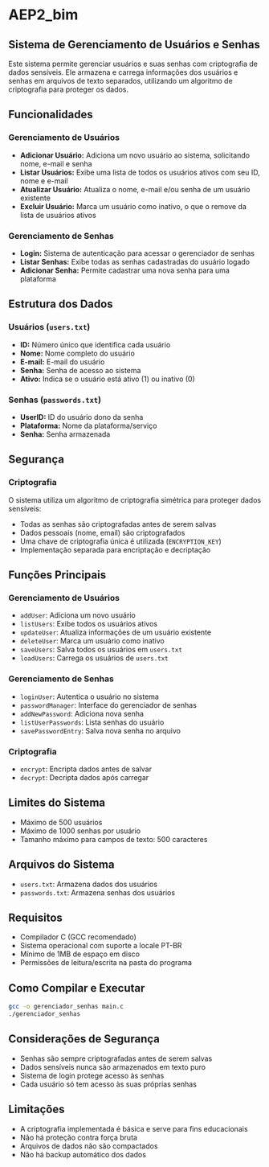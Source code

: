 # AEP2_bim

## Sistema de Gerenciamento de Usuários e Senhas

Este sistema permite gerenciar usuários e suas senhas com criptografia de dados sensíveis. Ele armazena e carrega informações dos usuários e senhas em arquivos de texto separados, utilizando um algoritmo de criptografia para proteger os dados.

## Funcionalidades

### Gerenciamento de Usuários
* **Adicionar Usuário:** Adiciona um novo usuário ao sistema, solicitando nome, e-mail e senha
* **Listar Usuários:** Exibe uma lista de todos os usuários ativos com seu ID, nome e e-mail
* **Atualizar Usuário:** Atualiza o nome, e-mail e/ou senha de um usuário existente
* **Excluir Usuário:** Marca um usuário como inativo, o que o remove da lista de usuários ativos

### Gerenciamento de Senhas
* **Login:** Sistema de autenticação para acessar o gerenciador de senhas
* **Listar Senhas:** Exibe todas as senhas cadastradas do usuário logado
* **Adicionar Senha:** Permite cadastrar uma nova senha para uma plataforma

## Estrutura dos Dados

### Usuários (`users.txt`)
* **ID:** Número único que identifica cada usuário
* **Nome:** Nome completo do usuário
* **E-mail:** E-mail do usuário
* **Senha:** Senha de acesso ao sistema
* **Ativo:** Indica se o usuário está ativo (1) ou inativo (0)

### Senhas (`passwords.txt`)
* **UserID:** ID do usuário dono da senha
* **Plataforma:** Nome da plataforma/serviço
* **Senha:** Senha armazenada

## Segurança

### Criptografia
O sistema utiliza um algoritmo de criptografia simétrica para proteger dados sensíveis:
* Todas as senhas são criptografadas antes de serem salvas
* Dados pessoais (nome, email) são criptografados
* Uma chave de criptografia única é utilizada (`ENCRYPTION_KEY`)
* Implementação separada para encriptação e decriptação

## Funções Principais

### Gerenciamento de Usuários
* `addUser`: Adiciona um novo usuário
* `listUsers`: Exibe todos os usuários ativos
* `updateUser`: Atualiza informações de um usuário existente
* `deleteUser`: Marca um usuário como inativo
* `saveUsers`: Salva todos os usuários em `users.txt`
* `loadUsers`: Carrega os usuários de `users.txt`

### Gerenciamento de Senhas
* `loginUser`: Autentica o usuário no sistema
* `passwordManager`: Interface do gerenciador de senhas
* `addNewPassword`: Adiciona nova senha
* `listUserPasswords`: Lista senhas do usuário
* `savePasswordEntry`: Salva nova senha no arquivo

### Criptografia
* `encrypt`: Encripta dados antes de salvar
* `decrypt`: Decripta dados após carregar

## Limites do Sistema
* Máximo de 500 usuários
* Máximo de 1000 senhas por usuário
* Tamanho máximo para campos de texto: 500 caracteres

## Arquivos do Sistema
* `users.txt`: Armazena dados dos usuários
* `passwords.txt`: Armazena senhas dos usuários

## Requisitos
* Compilador C (GCC recomendado)
* Sistema operacional com suporte a locale PT-BR
* Mínimo de 1MB de espaço em disco
* Permissões de leitura/escrita na pasta do programa

## Como Compilar e Executar
```bash
gcc -o gerenciador_senhas main.c
./gerenciador_senhas
```

## Considerações de Segurança
* Senhas são sempre criptografadas antes de serem salvas
* Dados sensíveis nunca são armazenados em texto puro
* Sistema de login protege acesso às senhas
* Cada usuário só tem acesso às suas próprias senhas

## Limitações
* A criptografia implementada é básica e serve para fins educacionais
* Não há proteção contra força bruta
* Arquivos de dados não são compactados
* Não há backup automático dos dados
